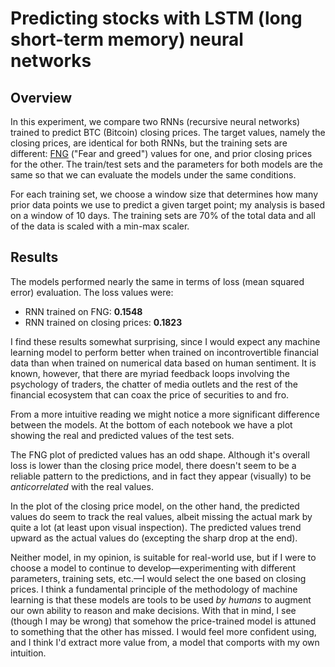 # Predicting stocks with LSTM (long short-term memory) neural networks

## Overview

In this experiment, we compare two RNNs (recursive neural networks) trained to predict BTC (Bitcoin) closing prices. The target values, namely the closing prices, are identical for both RNNs, but the training sets are different: [FNG][1] ("Fear and greed") values for one, and prior closing prices for the other. The train/test sets and the parameters for both models are the same so that we can evaluate the models under the same conditions.

For each training set, we choose a window size that determines how many prior data points we use to predict a given target point; my analysis is based on a window of 10 days. The training sets are 70% of the total data and all of the data is scaled with a min-max scaler.

## Results

The models performed nearly the same in terms of loss (mean squared error) evaluation. The loss values were:

- RNN trained on FNG: **0.1548**
- RNN trained on closing prices: **0.1823**

I find these results somewhat surprising, since I would expect any machine learning model to perform better when trained on incontrovertible financial data than when trained on numerical data based on human sentiment. It is known, however, that there are myriad feedback loops involving the psychology of traders, the chatter of media outlets and the rest of the financial ecosystem that can coax the price of securities to and fro.

From a more intuitive reading we might notice a more significant difference between the models. At the bottom of each notebook we have a plot showing the real and predicted values of the test sets.

The FNG plot of predicted values has an odd shape. Although it's overall loss is lower than the closing price model, there doesn't seem to be a reliable pattern to the predictions, and in fact they appear (visually) to be *anticorrelated* with the real values.

In the plot of the closing price model, on the other hand, the predicted values do seem to track the real values, albeit missing the actual mark by quite a lot (at least upon visual inspection). The predicted values trend upward as the actual values do (excepting the sharp drop at the end).

Neither model, in my opinion, is suitable for real-world use, but if I were to choose a model to continue to develop—experimenting with different parameters, training sets, etc.—I would select the one based on closing prices. I think a fundamental principle of the methodology of machine learning is that these models are tools to be used *by humans* to augment our own ability to reason and make decisions. With that in mind, I see (though I may be wrong) that somehow the price-trained model is attuned to something that the other has missed. I would feel more confident using, and I think I'd extract more value from, a model that comports with my own intuition.

[1]: https://alternative.me/crypto/fear-and-greed-index/